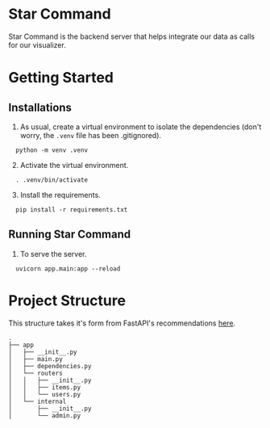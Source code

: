 # Star Command
Star Command is the backend server that helps integrate our data as calls for our visualizer.

# Getting Started

## Installations
1. As usual, create a virtual environment to isolate the dependencies (don't worry, the `.venv` file has been .gitignored).
```
  python -m venv .venv
```

2. Activate the virtual environment.
```
  . .venv/bin/activate
```

3. Install the requirements.
```
  pip install -r requirements.txt
```

## Running Star Command
1.  To serve the server.
```
  uvicorn app.main:app --reload 
```

# Project Structure
This structure takes it's form from FastAPI's recommendations [here](https://fastapi.tiangolo.com/tutorial/bigger-applications/).

```
.
├── app
│   ├── __init__.py
│   ├── main.py
│   ├── dependencies.py
│   └── routers
│   │   ├── __init__.py
│   │   ├── items.py
│   │   └── users.py
│   └── internal
│       ├── __init__.py
│       └── admin.py

```